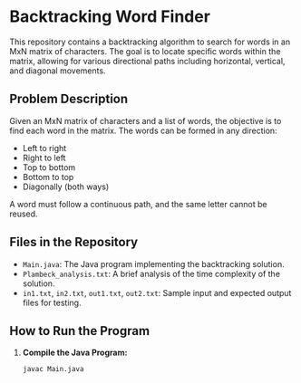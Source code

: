 # Backtracking Word Finder

This repository contains a backtracking algorithm to search for words in an MxN matrix of characters. The goal is to locate specific words within the matrix, allowing for various directional paths including horizontal, vertical, and diagonal movements.

## Problem Description

Given an MxN matrix of characters and a list of words, the objective is to find each word in the matrix. The words can be formed in any direction:
- Left to right
- Right to left
- Top to bottom
- Bottom to top
- Diagonally (both ways)

A word must follow a continuous path, and the same letter cannot be reused.

## Files in the Repository

- `Main.java`: The Java program implementing the backtracking solution.
- `Plambeck_analysis.txt`: A brief analysis of the time complexity of the solution.
- `in1.txt`, `in2.txt`, `out1.txt`, `out2.txt`: Sample input and expected output files for testing.

## How to Run the Program

1. **Compile the Java Program:**
   ```sh
   javac Main.java